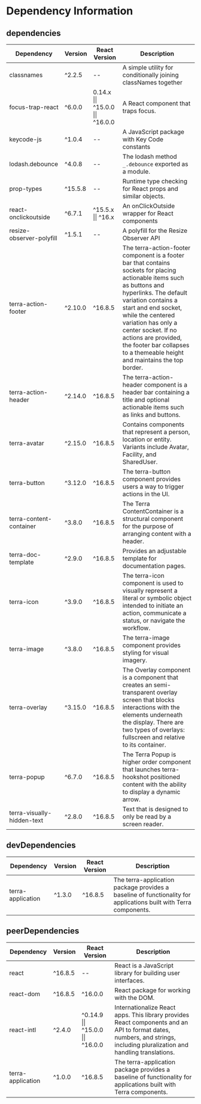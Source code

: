 # Dependency Information

## dependencies
| Dependency | Version | React Version | Description |
|-|-|-|-|
| classnames | ^2.2.5 | -- | A simple utility for conditionally joining classNames together |
| focus-trap-react | ^6.0.0 | 0.14.x \|\| ^15.0.0 \|\| ^16.0.0 | A React component that traps focus. |
| keycode-js | ^1.0.4 | -- | A JavaScript package with Key Code constants |
| lodash.debounce | ^4.0.8 | -- | The lodash method `_.debounce` exported as a module. |
| prop-types | ^15.5.8 | -- | Runtime type checking for React props and similar objects. |
| react-onclickoutside | ^6.7.1 | ^15.5.x \|\| ^16.x | An onClickOutside wrapper for React components |
| resize-observer-polyfill | ^1.5.1 | -- | A polyfill for the Resize Observer API |
| terra-action-footer | ^2.10.0 | ^16.8.5 | The terra-action-footer component is a footer bar that contains sockets for placing actionable items such as buttons and hyperlinks. The default variation contains a start and end socket, while the centered variation has only a center socket. If no actions are provided, the footer bar collapses to a themeable height and maintains the top border. |
| terra-action-header | ^2.14.0 | ^16.8.5 | The terra-action-header component is a header bar containing a title and optional actionable items such as links and buttons. |
| terra-avatar | ^2.15.0 | ^16.8.5 | Contains components that represent a person, location or entity. Variants include Avatar, Facility, and SharedUser. |
| terra-button | ^3.12.0 | ^16.8.5 | The terra-button component provides users a way to trigger actions in the UI. |
| terra-content-container | ^3.8.0 | ^16.8.5 | The Terra ContentContainer is a structural component for the purpose of arranging content with a header. |
| terra-doc-template | ^2.9.0 | ^16.8.5 | Provides an adjustable template for documentation pages. |
| terra-icon | ^3.9.0 | ^16.8.5 | The terra-icon component is used to visually represent a literal or symbolic object intended to initiate an action, communicate a status, or navigate the workflow. |
| terra-image | ^3.8.0 | ^16.8.5 | The terra-image component provides styling for visual imagery. |
| terra-overlay | ^3.15.0 | ^16.8.5 | The Overlay component is a component that creates an semi-transparent overlay screen that blocks interactions with the elements underneath the display. There are two types of overlays: fullscreen and relative to its container. |
| terra-popup | ^6.7.0 | ^16.8.5 | The Terra Popup is higher order component that launches terra-hookshot positioned content with the ability to display a dynamic arrow. |
| terra-visually-hidden-text | ^2.8.0 | ^16.8.5 | Text that is designed to only be read by a screen reader. |

## devDependencies
| Dependency | Version | React Version | Description |
|-|-|-|-|
| terra-application | ^1.3.0 | ^16.8.5 | The terra-application package provides a baseline of functionality for applications built with Terra components. |

## peerDependencies
| Dependency | Version | React Version | Description |
|-|-|-|-|
| react | ^16.8.5 | -- | React is a JavaScript library for building user interfaces. |
| react-dom | ^16.8.5 | ^16.0.0 | React package for working with the DOM. |
| react-intl | ^2.4.0 | ^0.14.9 \|\| ^15.0.0 \|\| ^16.0.0 | Internationalize React apps. This library provides React components and an API to format dates, numbers, and strings, including pluralization and handling translations. |
| terra-application | ^1.0.0 | ^16.8.5 | The terra-application package provides a baseline of functionality for applications built with Terra components. |
